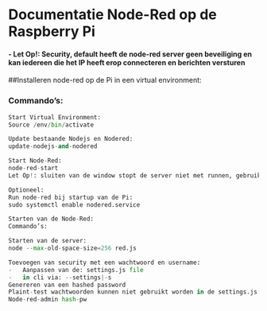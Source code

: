 # Documentatie Node-Red op de Raspberry Pi
#### -	Let Op!: Security, default heeft de node-red server geen beveiliging en kan iedereen die het IP heeft erop connecteren en berichten versturen

##Installeren node-red op de Pi in een virtual environment:


### Commando’s: 
```python
Start Virtual Environment:
Source /env/bin/activate

Update bestaande Nodejs en Nodered:
update-nodejs-and-nodered

Start Node-Red:
node-red-start
Let Op!: sluiten van de window stopt de server niet met runnen, gebruik: node-red-stop om de server te stoppen

Optioneel:
Run node-red bij startup van de Pi:
sudo systemctl enable nodered.service

Starten van de Node-Red:
Commando’s:

Starten van de server:
node --max-old-space-size=256 red.js

Toevoegen van security met een wachtwoord en username:
-	Aanpassen van de: settings.js file
-	in cli via: --settings|-s 
Genereren van een hashed password
Plaint-test wachtwoorden kunnen niet gebruikt worden in de settings.js file, daardoor moeten we het paswoord dus eerst hashen met het volgende commando:
Node-red-admin hash-pw
```
